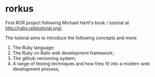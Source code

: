 rorkus
======

First ROR project following Michael Hartl's book / tutorial at http://ruby.railstutorial.org/.

The tutorial aims to introduce the following concepts and more:

1. The Ruby language;
2. The Ruby on Rails web development framework;
3. The github versioning system;
4. A range of testing techniques and how they fit into a modern web development process;
